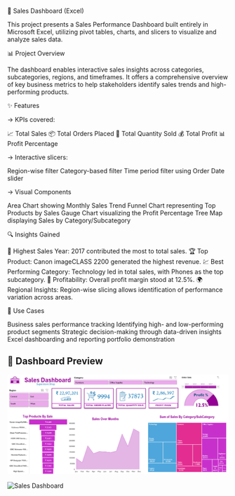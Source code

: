 🛒 Sales Dashboard (Excel)


This project presents a Sales Performance Dashboard built entirely in Microsoft Excel, utilizing pivot tables, charts, and slicers to visualize and analyze sales data.

📊 Project Overview

The dashboard enables interactive sales insights across categories, subcategories, regions, and timeframes. It offers a comprehensive overview of key business metrics to help stakeholders identify sales trends and high-performing products.

✨ Features

-> KPIs covered:

📈 Total Sales
📦 Total Orders Placed
🔢 Total Quantity Sold
💰 Total Profit
📊 Profit Percentage

-> Interactive slicers:

Region-wise filter
Category-based filter
Time period filter using Order Date slider

-> Visual Components

Area Chart showing Monthly Sales Trend
Funnel Chart representing Top Products by Sales
Gauge Chart visualizing the Profit Percentage
Tree Map displaying Sales by Category/Subcategory

🔍 Insights Gained

📌 Highest Sales Year: 2017 contributed the most to total sales.
🏆 Top Product: Canon imageCLASS 2200 generated the highest revenue.
💹 Best Performing Category: Technology led in total sales, with Phones as the top subcategory.
🧾 Profitability: Overall profit margin stood at 12.5%.
🌍 Regional Insights: Region-wise slicing allows identification of performance variation across areas.

💼 Use Cases

Business sales performance tracking
Identifying high- and low-performing product segments
Strategic decision-making through data-driven insights
Excel dashboarding and reporting portfolio demonstration

## 📸 Dashboard Preview

![Sales Dashboard](Dashboard_Sales%20Analysis.png)

![Sales Dashboard](Dashboard_Sales%20Analysis2.png)
